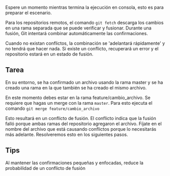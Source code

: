 Espere un momento mientras termina la ejecución en consola, esto es para preparar el escenario.

Para los repositorios remotos, el comando `git fetch` descarga los cambios en una rama separada que se puede verificar y fusionar. Durante una fusión, Git intentará combinar automáticamente las confirmaciones.

Cuando no existan conflictos, la combinación se 'adelantará rápidamente' y no tendrá que hacer nada. Si existe un conflicto, recuperará un error y el repositorio estará en un estado de fusión.

## Tarea

En su entorno, se ha confirmado un archivo usando la rama master y se ha creado una rama en la que también se ha creado el mismo archivo.

En este momento debes estar en la rama feature/cambio_archivo. Se requiere que hagas un merge con la rama `master`. Para esto ejecuta el comando `git merge feature/cambio_archivo`

Esto resultará en un conflicto de fusión. El conflicto indica que la fusión falló porque ambas ramas del repositorio agregaron el archivo. Fíjate en el nombre del archivo que está causando conflictos porque lo necesitarás más adelante.
Resolveremos esto en los siguientes pasos.

## Tips

Al mantener las confirmaciones pequeñas y enfocadas, reduce la probabilidad de un conflicto de fusión
